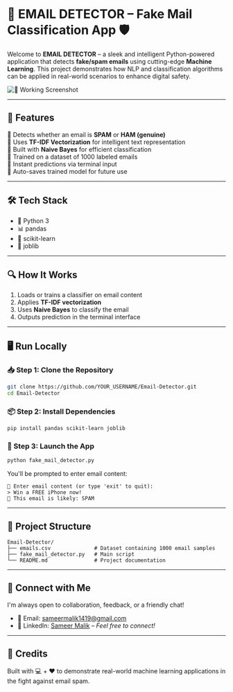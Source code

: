 # 📧 EMAIL DETECTOR – Fake Mail Classification App 🛡️

Welcome to **EMAIL DETECTOR** – a sleek and intelligent Python-powered application that detects **fake/spam emails** using cutting-edge **Machine Learning**. This project demonstrates how NLP and classification algorithms can be applied in real-world scenarios to enhance digital safety.

![📸 Working Screenshot](https://drive.google.com/uc?id=1TwmvZFbBPSBePjLfJ-i-A8tfjO8rGo5i)

---

## 🚀 Features

🔹 Detects whether an email is **SPAM** or **HAM (genuine)**  
🔹 Uses **TF-IDF Vectorization** for intelligent text representation  
🔹 Built with **Naive Bayes** for efficient classification  
🔹 Trained on a dataset of 1000 labeled emails  
🔹 Instant predictions via terminal input  
🔹 Auto-saves trained model for future use

---

## 🛠️ Tech Stack

- 🐍 Python 3
- 📊 pandas
- 🤖 scikit-learn
- 💾 joblib

---

## 🔍 How It Works

1. Loads or trains a classifier on email content
2. Applies **TF-IDF vectorization**
3. Uses **Naive Bayes** to classify the email
4. Outputs prediction in the terminal interface

---

## 🖥️ Run Locally

### 📥 Step 1: Clone the Repository

```bash
git clone https://github.com/YOUR_USERNAME/Email-Detector.git
cd Email-Detector
```

### 📦 Step 2: Install Dependencies

```bash
pip install pandas scikit-learn joblib
```

### 🚀 Step 3: Launch the App

```bash
python fake_mail_detector.py
```

You'll be prompted to enter email content:

```
📨 Enter email content (or type 'exit' to quit):
> Win a FREE iPhone now!
🔎 This email is likely: SPAM
```

---

## 📂 Project Structure

```
Email-Detector/
├── emails.csv              # Dataset containing 1000 email samples
├── fake_mail_detector.py   # Main script
└── README.md               # Project documentation
```

---

## 🤝 Connect with Me

I'm always open to collaboration, feedback, or a friendly chat!

- 📧 Email: [sameermalik1419@gmail.com](mailto:sameermalik1419@gmail.com)
- 🔗 LinkedIn: [Sameer Malik](https://www.linkedin.com/in/sameer-malik-b5b8772b9) – *Feel free to connect!*

---

## 🙌 Credits

Built with 💻 + ❤️ to demonstrate real-world machine learning applications in the fight against email spam.
